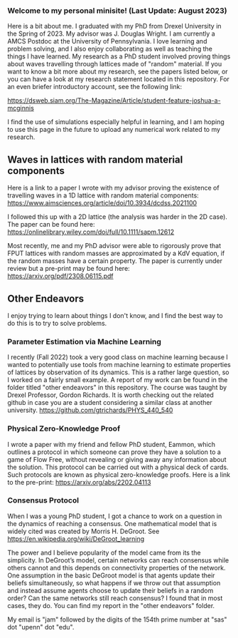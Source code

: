### Welcome to my personal minisite! (Last Update: August 2023)

Here is a bit about me. I graduated with my PhD from Drexel University in the Spring of 2023. My advisor was J. Douglas Wright. I am currently a AMCS Postdoc at the University of Pennsylvania. 
I love learning and problem solving, and I also enjoy collaborating as well as teaching the things I have learned. 
My research as a PhD student involved proving things about waves travelling through lattices made of "random" material. If you want to know a bit more about my research, see 
the papers listed below, or you can have a look at my research statement located in this repository. For an even briefer introductory account, see the following link: 

https://dsweb.siam.org/The-Magazine/Article/student-feature-joshua-a-mcginnis

I find the use of simulations especially helpful in learning, and I am hoping to use this page in the future to upload any numerical work related to my research. 

## Waves in lattices with random material components 

Here is a link to a paper I wrote with my advisor proving the existence of travelling waves in a 1D lattice with random material components: https://www.aimsciences.org/article/doi/10.3934/dcdss.2021100

I followed this up with a 2D lattice (the analysis was harder in the 2D case). The paper can be found here: https://onlinelibrary.wiley.com/doi/full/10.1111/sapm.12612

Most recently, me and my PhD advisor were able to rigorously prove that FPUT lattices with random masses are approximated by a KdV equation, if the random masses have a certain property.
The paper is currently under review but a pre-print may be found here: https://arxiv.org/pdf/2308.06115.pdf

## Other Endeavors 

I enjoy trying to learn about things I don't know, and I find the best way to do this is to try to solve problems. 

### Parameter Estimation via Machine Learning

I recently (Fall 2022) took a very good class on machine learning because I wanted to potentially use tools from machine learning to estimate properties of lattices by observation of its dynamics. 
This is a rather large question, so I worked on a fairly small example. A report of my work can be found in the folder titled "other endeavors" in this repository. 
The course was taught by Drexel Professor, Gordon Richards. It is worth checking out the related github in case you are a student considering a similar class at another university. https://github.com/gtrichards/PHYS_440_540

### Physical Zero-Knowledge Proof
I wrote a paper with my friend and fellow PhD student, Eammon, which outlines a protocol in which someone can prove they have a solution to a game of Flow Free, without revealing or giving away any information about the solution. This protocol can be carried out with a physical deck of cards. Such protocols are known as physical zero-knowledge proofs. 
Here is a link to the pre-print: https://arxiv.org/abs/2202.04113

### Consensus Protocol

When I was a young PhD student, I got a chance to work on a question in the dynamics of reaching a consensus. One mathematical model that is widely cited was created by Morris H. DeGroot. See https://en.wikipedia.org/wiki/DeGroot_learning  

The power and I believe popularity of the model came from its the simplicity. In DeGroot’s model, certain networks can reach consensus while others cannot and this depends on connectivity properties of the network. 
One assumption in the basic DeGroot model is that agents update their beliefs simultaneously, so what happens if we throw out that assumption and instead assume agents choose to update their beliefs in a random order? 
Can the same networks still reach consensus? I found that in most cases, they do. You can find my report in the "other endeavors" folder. 

My email is "jam" followed by the digits of the 154th prime number at "sas" dot "upenn" dot "edu".







